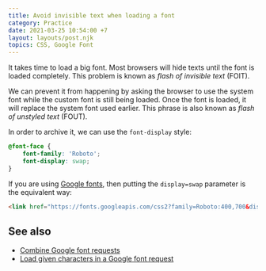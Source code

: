 ```yaml
---
title: Avoid invisible text when loading a font
category: Practice
date: 2021-03-25 10:54:00 +7
layout: layouts/post.njk
topics: CSS, Google Font
---
```


It takes time to load a big font. Most browsers will hide texts until the font is loaded completely. This problem is known as _flash of invisible text_ (FOIT).

We can prevent it from happening by asking the browser to use the system font while the custom font is still being loaded. Once the font is loaded, it will replace the system font used earlier.
This phrase is also known as _flash of unstyled text_ (FOUT).

In order to archive it, we can use the `font-display` style:

```css
@font-face {
    font-family: 'Roboto';
    font-display: swap;
}
```

If you are using [Google fonts](https://fonts.google.com), then putting the `display=swap` parameter is the equivalent way:

```html
<link href="https://fonts.googleapis.com/css2?family=Roboto:400,700&display=swap" rel="stylesheet" />
```

## See also

-   [Combine Google font requests](/combine-google-font-requests)
-   [Load given characters in a Google font request](/load-given-characters-in-a-google-font-request)
